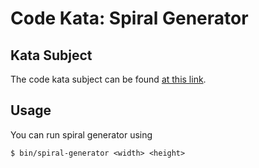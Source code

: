# Code Kata: Spiral Generator

## Kata Subject

The code kata subject can be found [at this link](https://www.codewars.com/kata/make-a-spiral).

## Usage

You can run spiral generator using
```
$ bin/spiral-generator <width> <height>
```